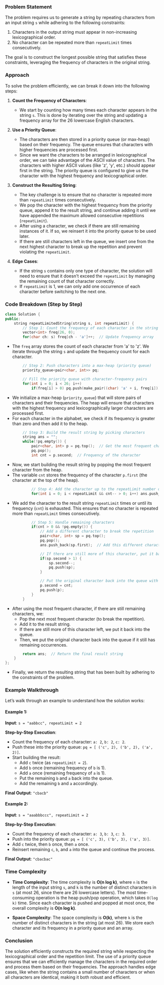 ### Problem Statement

The problem requires us to generate a string by repeating characters from an input string `s` while adhering to the following constraints:
1. Characters in the output string must appear in non-increasing lexicographical order.
2. No character can be repeated more than `repeatLimit` times consecutively.

The goal is to construct the longest possible string that satisfies these constraints, leveraging the frequency of characters in the original string.

### Approach

To solve the problem efficiently, we can break it down into the following steps:

1. **Count the Frequency of Characters**: 
   - We start by counting how many times each character appears in the string `s`. This is done by iterating over the string and updating a frequency array for the 26 lowercase English characters.

2. **Use a Priority Queue**:
   - The characters are then stored in a priority queue (or max-heap) based on their frequency. The queue ensures that characters with higher frequencies are processed first.
   - Since we want the characters to be arranged in lexicographical order, we can take advantage of the ASCII value of characters. The characters with higher ASCII values (like 'z', 'y', etc.) should appear first in the string. The priority queue is configured to give us the character with the highest frequency and lexicographical order.

3. **Construct the Resulting String**:
   - The key challenge is to ensure that no character is repeated more than `repeatLimit` times consecutively.
   - We pop the character with the highest frequency from the priority queue, append it to the result string, and continue adding it until we have appended the maximum allowed consecutive repetitions (`repeatLimit`).
   - After using a character, we check if there are still remaining instances of it. If so, we reinsert it into the priority queue to be used later.
   - If there are still characters left in the queue, we insert one from the next highest character to break up the repetition and prevent violating the `repeatLimit`.

4. **Edge Cases**:
   - If the string `s` contains only one type of character, the solution will need to ensure that it doesn't exceed the `repeatLimit` by managing the remaining count of that character correctly.
   - If `repeatLimit` is 1, we can only add one occurrence of each character before switching to the next one.

### Code Breakdown (Step by Step)

```cpp
class Solution {
public:
    string repeatLimitedString(string s, int repeatLimit) {
        // Step 1: Count the frequency of each character in the string
        vector<int> freq(26, 0);
        for(char ch: s) freq[ch - 'a']++;  // Update frequency array
```
- The `freq` array stores the count of each character from 'a' to 'z'. We iterate through the string `s` and update the frequency count for each character.

```cpp
        // Step 2: Push characters into a max-heap (priority queue)
        priority_queue<pair<char, int>> pq;

        // Fill the priority queue with character-frequency pairs
        for(int i = 0; i < 26; i++)
            if(freq[i] > 0) pq.push(make_pair((char) 'a' + i, freq[i]));
```
- We initialize a max-heap (`priority_queue`) that will store pairs of characters and their frequencies. The heap will ensure that characters with the highest frequency and lexicographically larger characters are processed first.
- For each character in the alphabet, we check if its frequency is greater than zero and then add it to the heap.

```cpp
        // Step 3: Build the result string by picking characters
        string ans = "";
        while(!pq.empty()) {
            pair<char, int> p = pq.top();  // Get the most frequent character
            pq.pop();
            int cnt = p.second;  // Frequency of the character
```
- Now, we start building the result string by popping the most frequent character from the heap.
- The variable `cnt` stores the frequency of the character `p.first` (the character at the top of the heap).

```cpp
            // Step 4: Add the character up to the repeatLimit number of times
            for(int i = 0; i < repeatLimit && cnt-- > 0; i++) ans.push_back(p.first);
```
- We add the character to the result string `repeatLimit` times or until its frequency (`cnt`) is exhausted. This ensures that no character is repeated more than `repeatLimit` times consecutively.

```cpp
            // Step 5: Handle remaining characters
            if(cnt > 0 && !pq.empty()) {
                // Add a different character to break the repetition
                pair<char, int> sp = pq.top();
                pq.pop();
                ans.push_back(sp.first);  // Add this different character

                // If there are still more of this character, put it back in the queue
                if(sp.second > 1) {
                    sp.second--;
                    pq.push(sp);
                }

                // Put the original character back into the queue with its reduced count
                p.second = cnt;
                pq.push(p);
            }
        }
```
- After using the most frequent character, if there are still remaining characters, we:
  - Pop the next most frequent character (to break the repetition).
  - Add it to the result string.
  - If there are still more of this character left, we put it back into the queue.
  - Then, we put the original character back into the queue if it still has remaining occurrences.
  
```cpp
        return ans;  // Return the final result string
    }
};
```
- Finally, we return the resulting string that has been built by adhering to the constraints of the problem.

### Example Walkthrough

Let’s walk through an example to understand how the solution works:

#### Example 1:
**Input**: `s = "aabbcc", repeatLimit = 2`

**Step-by-Step Execution**:
- Count the frequency of each character: `a: 2`, `b: 2`, `c: 2`.
- Push these into the priority queue: `pq = [ ('c', 2), ('b', 2), ('a', 2)]`.
- Start building the result:
  - Add `c` twice (as `repeatLimit = 2`).
  - Add `b` once (remaining frequency of `b` is 1).
  - Add `a` once (remaining frequency of `a` is 1).
  - Put the remaining `b` and `a` back into the queue.
  - Add the remaining `b` and `a` accordingly.

**Final Output**: `"cbacb"`

#### Example 2:
**Input**: `s = "aaabbbccc", repeatLimit = 2`

**Step-by-Step Execution**:
- Count the frequency of each character: `a: 3`, `b: 3`, `c: 3`.
- Push into the priority queue: `pq = [ ('c', 3), ('b', 3), ('a', 3)]`.
- Add `c` twice, then `b` once, then `a` once.
- Reinsert remaining `c`, `b`, and `a` into the queue and continue the process.

**Final Output**: `"cbacbac"`

### Time Complexity

- **Time Complexity**: The time complexity is **O(n log k)**, where `n` is the length of the input string `s`, and `k` is the number of distinct characters in `s` (at most 26, since there are 26 lowercase letters). The most time-consuming operation is the heap push/pop operation, which takes `O(log k)` time. Since each character is pushed and popped at most once, the overall complexity is **O(n log k)**.

- **Space Complexity**: The space complexity is **O(k)**, where `k` is the number of distinct characters in the string (at most 26). We store each character and its frequency in a priority queue and an array.

### Conclusion

The solution efficiently constructs the required string while respecting the lexicographical order and the repetition limit. The use of a priority queue ensures that we can efficiently manage the characters in the required order and process them based on their frequencies. The approach handles edge cases, like when the string contains a small number of characters or when all characters are identical, making it both robust and efficient.